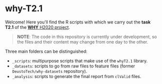 # why-T2.1
Welcome! Here you'll find the R scripts with which we carry out the **task T2.1** of the [**WHY** H2020 project](https://www.why-h2020.eu/).

> **NOTE**: The code in this repository is currently under development, so the files and their content may change from one day to the other.

Three main folders can be distinguished:
* ``_scripts``: multipurpose scripts that make use of the ``whyT2.1`` library.
* ``_datasets``: scripts to go from raw files to feature files (former ``DeustoTech/why-datasets`` repository).
* ``_analysis``: scripts to generate the final report from ``clValid`` files.
